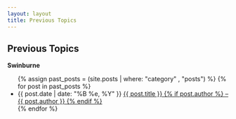 ```yaml
---
layout: layout
title: Previous Topics
---
```


<section class="content">

Previous Topics
===============

**Swinburne**

<ul class="listing">
{% assign past_posts = (site.posts | where: "category" , "posts") %}
{% for post in past_posts %}
<li>
<span>{{ post.date | date: "%B %e, %Y" }}</span>
<a href="{{ site.url }}{{ post.url }}">
{{ post.title }} {% if post.author %} &ndash; {{ post.author }} {% endif %}
</a></li>
{% endfor %}
</ul>

</section>
